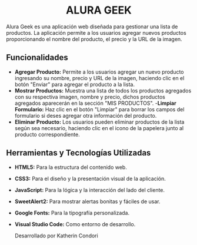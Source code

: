 <h1 align="center"> ALURA GEEK </h1>

Alura Geek es una aplicación web diseñada para gestionar una lista de productos. La aplicación permite a los usuarios agregar nuevos productos proporcionando el nombre del producto, el precio y la URL de la imagen. 

## Funcionalidades

- **Agregar Producto:**
  Permite a los usuarios agregar un nuevo producto ingresando su nombre, precio y URL de la imagen, haciendo clic en el botón "Enviar" para agregar el producto a la lista.
- **Mostrar Productos:**
  Muestra una lista de todos los productos agregados con su respectiva imagen, nombre y precio, dichos productos agregados aparecerán en la sección "MIS PRODUCTOS".
-**Limpiar Formulario:**
  Haz clic en el botón "Limpiar" para borrar los campos del formulario si deses agregar otra información del producto.
- **Eliminar Producto:**
  Los usuarios pueden eliminar productos de la lista según sea necesario, haciendo clic en el icono de la papelera junto al producto correspondiente.


## Herramientas y Tecnologías Utilizadas

- **HTML5:**
  Para la estructura del contenido web.
- **CSS3:**
  Para el diseño y la presentación visual de la aplicación.
- **JavaScript:**
  Para la lógica y la interacción del lado del cliente.
- **SweetAlert2:**
  Para mostrar alertas bonitas y fáciles de usar.
- **Google Fonts:**
  Para la tipografía personalizada.
- **Visual Studio Code:**
  Como entorno de desarrollo.





  Desarrollado por Katherin Condori

